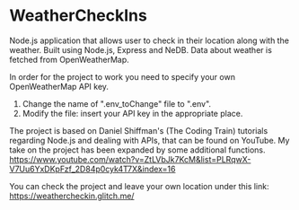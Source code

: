 # WeatherCheckIns
Node.js application that allows user to check in their location along with the weather.
Built using Node.js, Express and NeDB. Data about weather is fetched from OpenWeatherMap.

In order for the project to work you need to specify your own OpenWeatherMap API key.
1. Change the name of ".env_toChange" file to ".env".
2. Modify the file: insert your API key in the appropriate place.

The project is based on Daniel Shiffman's (The Coding Train) tutorials regarding Node.js and dealing with APIs, that can be found on YouTube. My take on the project has been expanded by some additional functions.
https://www.youtube.com/watch?v=ZtLVbJk7KcM&list=PLRqwX-V7Uu6YxDKpFzf_2D84p0cyk4T7X&index=16


You can check the project and leave your own location under this link: https://weathercheckin.glitch.me/
